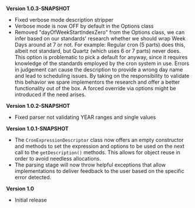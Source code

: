 **Version 1.0.3-SNAPSHOT**
 * Fixed verbose mode description stripper
 * Verbose mode is now OFF by default in the Options class
 * Removed "dayOfWeekStartIndexZero" from the Options class, we can infer based on our standards' research whether we should wrap Week Days around at 7 or not. For example: Regular cron (5 parts) does this, albeit not standard, but Quartz (which uses 6 or 7 parts) never does. This option is problematic to pick a default for anyway, since it requires knowledge of the standards employed by the cron system in use. Errors in judgement can cause the description to provide a wrong day name and lead to scheduling issues. By taking on the responsibility to validate this behavior we spare implementors the research and offer a better functionality out of the box. A forced override via options might be introduced if the need arises.

**Version 1.0.2-SNAPSHOT**
 * Fixed parser not validating YEAR ranges and single values

**Version 1.0.1-SNAPSHOT**
 * The ``` CronExpressionDescriptor ``` class now offers an empty constructor and methods to set the expression and options to be used
   on the next call to the ``` getDescription() ``` methods. This allows for object reuse in order to avoid needless allocations.
 * The parsing stage will now throw helpful exceptions that allow implementations to deliver feedback to the user based on the specific 
   error detected.
   
**Version 1.0**
 * Initial release